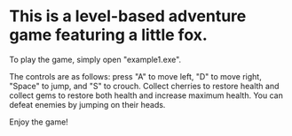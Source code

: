 # This is a level-based adventure game featuring a little fox.

To play the game, simply open "example1.exe". 

The controls are as follows:
press "A" to move left,
"D" to move right,
"Space" to jump, 
and "S" to crouch. 
Collect cherries to restore health and collect gems to restore both health and increase maximum health. 
You can defeat enemies by jumping on their heads. 

Enjoy the game!
